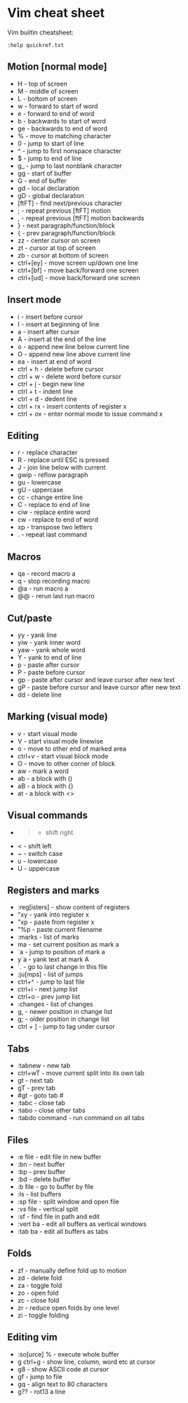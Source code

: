 # Vim cheat sheet

Vim builtin cheatsheet:

    :help quickref.txt

## Motion [normal mode]

* H - top of screen
* M - middle of screen
* L - bottom of screen
* w - forward to start of word
* e - forward to end of word
* b - backwards to start of word
* ge - backwards to end of word
* % - move to matching character
* 0 - jump to start of line
* ^ - jump to first nonspace character
* $ - jump to end of line
* g_ - jump to last nonblank character
* gg - start of buffer
* G - end of buffer
* gd - local declaration
* gD - global declaration
* [ftFT] - find next/previous character
* ; - repeat previous [ftFT] motion
* , - repeat previous [ftFT] motion backwards
* } - next paragraph/function/block
* { - prev paragraph/function/block
* zz - center cursor on screen
* zt - cursor at top of screen
* zb - cursor at bottom of screen
* ctrl+[ey] - move screen up/down one line
* ctrl+[bf] - move back/forward one screen
* ctrl+[ud] - move back/forward one screen

## Insert mode

* i - insert before cursor
* I - insert at beginning of line
* a - insert after cursor
* A - insert at the end of the line
* o - append new line below current line
* O - append new line above current line
* ea - insert at end of word
* ctrl + h - delete before cursor
* ctrl + w - delete word before cursor
* ctrl + j - begin new line
* ctrl + t - indent line
* ctrl + d - dedent line
* ctrl + rx - insert contents of register x
* ctrl + ox - enter normal mode to issue command x

## Editing

* r - replace character
* R - replace until ESC is pressed
* J - join line below with current
* gwip - reflow paragraph
* gu - lowercase
* gU - uppercase
* cc - change entire line
* C - replace to end of line
* ciw - replace entire word
* cw - replace to end of word
* xp - transpose two letters
* . - repeat last command

## Macros

* qa - record macro a
* q - stop recording macro
* @a - run macro a
* @@ - rerun last run macro

## Cut/paste

* yy - yank line
* yiw - yank inner word
* yaw - yank whole word
* Y - yank to end of line
* p - paste after cursor
* P - paste before cursor
* gp - paste after cursor and leave cursor after new text
* gP - paste before cursor and leave cursor after new text
* dd - delete line

## Marking (visual mode)

* v - start visual mode
* V - start visual mode linewise
* o - move to other end of marked area
* ctrl+v - start visual block mode
* O - move to other corner of block
* aw - mark a word
* ab - a block with ()
* aB - a block with {}
* at - a block with <>

## Visual commands

* > - shift right
* < - shift left
* ~ - switch case
* u - lowercase
* U - uppercase

## Registers and marks
* :reg[isters] - show content of registers
* "xy - yank into register x
* "xp - paste from register x
* "%p - paste current filename
* :marks - list of marks
* ma - set current position as mark a
* \`a - jump to position of mark a
* y\`a - yank text at mark A
* \`. - go to last change in this file
* :ju[mps] - list of jumps
* ctrl+^ - jump to last file
* ctrl+i - next jump list
* ctrl+o - prev jump list
* :changes - list of changes
* g, - newer position in change list
* g; - older position in change list
* ctrl + ] - jump to tag under cursor

## Tabs

* :tabnew - new tab
* ctrl+wT - move current split into its own tab
* gt - next tab
* gT - prev tab
* #gt - goto tab #
* :tabc - close tab
* :tabo - close other tabs
* :tabdo command - run command on all tabs

## Files

* :e file - edit file in new buffer
* :bn - next buffer
* :bp - prev buffer
* :bd - delete buffer
* :b file - go to buffer by file
* :ls - list buffers
* :sp file - split window and open file
* :vs file - vertical split
* :sf - find file in path and edit
* :vert ba - edit all buffers as vertical windows
* :tab ba - edit all buffers as tabs

## Folds

* zf - manually define fold up to motion
* zd - delete fold
* za - toggle fold
* zo - open fold
* zc - close fold
* zr - reduce open folds by one level
* zi - toggle folding

## Editing vim

* :so[urce] % - execute whole buffer
* g ctrl+g - show line, column, word etc at cursor
* g8 - show ASCII code at cursor
* gf - jump to file
* gq - align text to 80 characters
* g?? - rot13 a line


